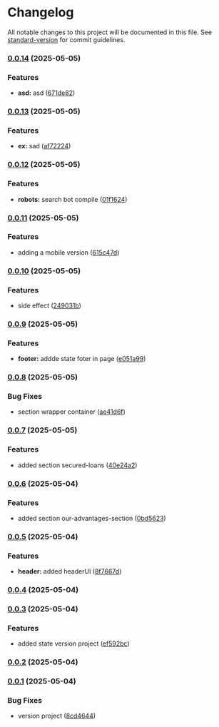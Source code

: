 # Changelog

All notable changes to this project will be documented in this file. See [standard-version](https://github.com/conventional-changelog/standard-version) for commit guidelines.

### [0.0.14](https://github.com/DKMFzF/frontend-portfolio/compare/v0.0.13...v0.0.14) (2025-05-05)


### Features

* **asd:** asd ([671de82](https://github.com/DKMFzF/frontend-portfolio/commit/671de8218caf1edc2000adc25e0b87e80430a1ef))

### [0.0.13](https://github.com/DKMFzF/frontend-portfolio/compare/v0.0.12...v0.0.13) (2025-05-05)


### Features

* **ex:** sad ([af72224](https://github.com/DKMFzF/frontend-portfolio/commit/af722242c6998853ab680f432d145b5470f8d4e8))

### [0.0.12](https://github.com/DKMFzF/frontend-portfolio/compare/v0.0.11...v0.0.12) (2025-05-05)


### Features

* **robots:** search bot compile ([01f1624](https://github.com/DKMFzF/frontend-portfolio/commit/01f162464a722603b854fbfa43b055851b33f491))

### [0.0.11](https://github.com/DKMFzF/frontend-portfolio/compare/v0.0.10...v0.0.11) (2025-05-05)


### Features

* adding a mobile version ([615c47d](https://github.com/DKMFzF/frontend-portfolio/commit/615c47d1d9b7076d0e483e92940a7b6288d7b29b))

### [0.0.10](https://github.com/DKMFzF/frontend-portfolio/compare/v0.0.9...v0.0.10) (2025-05-05)


### Features

* side effect ([249031b](https://github.com/DKMFzF/frontend-portfolio/commit/249031bf34395720bde5975a8e05040530e757dc))

### [0.0.9](https://github.com/DKMFzF/frontend-portfolio/compare/v0.0.8...v0.0.9) (2025-05-05)


### Features

* **footer:** addde state foter in page ([e051a99](https://github.com/DKMFzF/frontend-portfolio/commit/e051a99b40ce80200446f07fbe32e0fdd1ae6902))

### [0.0.8](https://github.com/DKMFzF/frontend-portfolio/compare/v0.0.7...v0.0.8) (2025-05-05)


### Bug Fixes

* section wrapper container ([ae41d6f](https://github.com/DKMFzF/frontend-portfolio/commit/ae41d6ff5f73169f5bbe916cc2b85385ef54cc22))

### [0.0.7](https://github.com/DKMFzF/frontend-portfolio/compare/v0.0.6...v0.0.7) (2025-05-05)


### Features

* added section secured-loans ([40e24a2](https://github.com/DKMFzF/frontend-portfolio/commit/40e24a2abac63da8397793a4a06a941b5a55e0e3))

### [0.0.6](https://github.com/DKMFzF/frontend-portfolio/compare/v0.0.5...v0.0.6) (2025-05-04)


### Features

* added section our-advantages-section ([0bd5623](https://github.com/DKMFzF/frontend-portfolio/commit/0bd5623872008d1152a2445a01d112085176141a))

### [0.0.5](https://github.com/DKMFzF/frontend-portfolio/compare/v0.0.4...v0.0.5) (2025-05-04)


### Features

* **header:** added headerUI ([8f7667d](https://github.com/DKMFzF/frontend-portfolio/commit/8f7667d79b3e6918f35644c24a86ea1d9766753b))

### [0.0.4](https://github.com/DKMFzF/frontend-portfolio/compare/v0.0.3...v0.0.4) (2025-05-04)

### [0.0.3](https://github.com/DKMFzF/frontend-portfolio/compare/v0.0.2...v0.0.3) (2025-05-04)


### Features

* added state version project ([ef592bc](https://github.com/DKMFzF/frontend-portfolio/commit/ef592bca588a788289d67b3ee1c8a025b3b2931b))

### [0.0.2](https://github.com/DKMFzF/frontend-portfolio/compare/v0.0.1...v0.0.2) (2025-05-04)

### [0.0.1](https://github.com/DKMFzF/frontend-portfolio/compare/v1.72.0...v0.0.1) (2025-05-04)


### Bug Fixes

* version project ([8cd4644](https://github.com/DKMFzF/frontend-portfolio/commit/8cd464414dc3c1ae56b00782de289cb6ab44592b))
